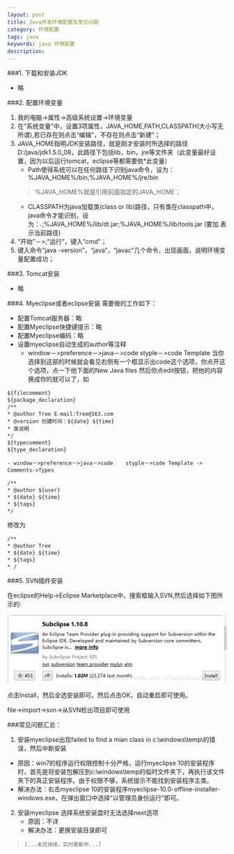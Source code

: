 ```yaml
---
layout: post
title: Java开发环境配置及常见问题
category: 环境配置
tags: java
keywords: java 环境配置
description: 
---
```


###1. 下载和安装JDK

- 略

###2. 配置环境变量

1. 我的电脑->属性->高级系统设置->环境变量
2. 在“系统变量”中，设置3项属性，JAVA_HOME,PATH,CLASSPATH(大小写无所谓),若已存在则点击“编辑”，不存在则点击“新建”；
3. JAVA_HOME指明JDK安装路径，就是刚才安装时所选择的路径D:/java/jdk1.5.0_08，此路径下包括lib，bin，jre等文件夹（此变量最好设置，因为以后运行tomcat，eclipse等都需要依*此变量）
    - Path使得系统可以在任何路径下识别java命令，设为：%JAVA_HOME%/bin;%JAVA_HOME%/jre/bin
    > %JAVA_HOME%就是引用前面指定的JAVA_HOME；
    - CLASSPATH为java加载类(class or lib)路径，只有类在classpath中，java命令才能识别，设为：.;%JAVA_HOME%/lib/dt.jar;%JAVA_HOME%/lib/tools.jar (要加.表示当前路径)
4. “开始”－>;“运行”，键入“cmd”；
5. 键入命令“java -version”，“java”，“javac”几个命令，出现画面，说明环境变量配置成功；

###3. Tomcat安装

- 略

###4. Myeclipse或者eclipse安装
需要做的工作如下：

- 配置Tomcat服务器：略
- 配置Myeclipse快捷键提示：略
- 配置Myeclipse编码：略
- 设置myeclipse自动生成的author等注释 
    - window－>preference－>java－>code    styple－>code Template 当你选择到这部的时候就会看见右侧有一个框显示出code这个选项，你点开这个选项，点一下他下面的New Java  files 然后你点edit按钮，把他的内容换成你的就可以了，如
```
${filecomment}
${package_declaration}
/**
* @author Tree E-mail:Tree@163.com
* @version 创建时间：${date} ${time}
* 类说明
*/
${typecomment}
${type_declaration}
```
    - window－>preference－>java－>code    styple－>code Template -> Comments->Types
       
```
/**
* @author ${user}
* ${date} ${time}
* ${tags}
*/
```

   修改为
	
```
/**
* @author Tree
* ${date} ${time}
* ${tags}
* /
```

###5. SVN插件安装

在eclipse的Help->Eclipse Marketplace中，搜索框输入SVN,然后选择如下图所示的:

![pic](./public/img/_post/2014-02-11-001.png)

点击Install，然后全选安装即可。然后点击OK，自动重启即可使用。

file->import->svn->从SVN检出项目即可使用


###常见问题汇总：
1. 安装myeclipse出现failed to find a mian class in c:\windows\temp\的错误，然后中断安装

  - 原因：win7的程序运行权限控制十分严格，运行myeclipse 10的安装程序时，首先是将安装包解压到c:\windows\temp的临时文件夹下，再执行该文件夹下的真正安装程序。由于权限不够，系统提示不能找到安装程序主类。
  -  解决办法：右击myeclipse 10的安装程序myeclipse-10.0-offline-installer-windows.exe，在弹出窗口中选择“以管理员身份运行”即可。

2. 安装myeclipse 选择系统安装盘时无法选择next选项
    - 原因：不详
    - 解决办法：更换安装目录即可



>     [...未完待续，实时更新中...]

